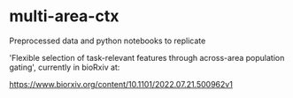 # multi-area-ctx


Preprocessed data and python notebooks to replicate

'Flexible selection of task-relevant features through across-area population gating', currently in bioRxiv at:

https://www.biorxiv.org/content/10.1101/2022.07.21.500962v1
